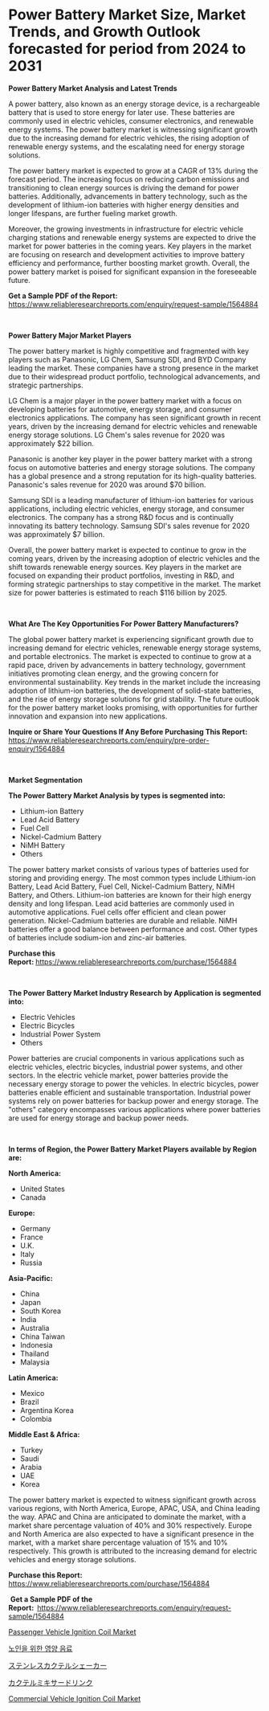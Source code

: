 <p><h1>Power Battery Market Size, Market Trends, and Growth Outlook forecasted for period from 2024 to 2031</h1></p><p><strong>Power Battery Market Analysis and Latest Trends</strong></p>
<p><p>A power battery, also known as an energy storage device, is a rechargeable battery that is used to store energy for later use. These batteries are commonly used in electric vehicles, consumer electronics, and renewable energy systems. The power battery market is witnessing significant growth due to the increasing demand for electric vehicles, the rising adoption of renewable energy systems, and the escalating need for energy storage solutions.</p><p>The power battery market is expected to grow at a CAGR of 13% during the forecast period. The increasing focus on reducing carbon emissions and transitioning to clean energy sources is driving the demand for power batteries. Additionally, advancements in battery technology, such as the development of lithium-ion batteries with higher energy densities and longer lifespans, are further fueling market growth.</p><p>Moreover, the growing investments in infrastructure for electric vehicle charging stations and renewable energy systems are expected to drive the market for power batteries in the coming years. Key players in the market are focusing on research and development activities to improve battery efficiency and performance, further boosting market growth. Overall, the power battery market is poised for significant expansion in the foreseeable future.</p></p>
<p><strong>Get a Sample PDF of the Report:&nbsp;</strong> <a href="https://www.reliableresearchreports.com/enquiry/request-sample/1564884">https://www.reliableresearchreports.com/enquiry/request-sample/1564884</a></p>
<p>&nbsp;</p>
<p><strong>Power Battery Major Market Players</strong></p>
<p><p>The power battery market is highly competitive and fragmented with key players such as Panasonic, LG Chem, Samsung SDI, and BYD Company leading the market. These companies have a strong presence in the market due to their widespread product portfolio, technological advancements, and strategic partnerships. </p><p>LG Chem is a major player in the power battery market with a focus on developing batteries for automotive, energy storage, and consumer electronics applications. The company has seen significant growth in recent years, driven by the increasing demand for electric vehicles and renewable energy storage solutions. LG Chem's sales revenue for 2020 was approximately $22 billion.</p><p>Panasonic is another key player in the power battery market with a strong focus on automotive batteries and energy storage solutions. The company has a global presence and a strong reputation for its high-quality batteries. Panasonic's sales revenue for 2020 was around $70 billion.</p><p>Samsung SDI is a leading manufacturer of lithium-ion batteries for various applications, including electric vehicles, energy storage, and consumer electronics. The company has a strong R&D focus and is continually innovating its battery technology. Samsung SDI's sales revenue for 2020 was approximately $7 billion.</p><p>Overall, the power battery market is expected to continue to grow in the coming years, driven by the increasing adoption of electric vehicles and the shift towards renewable energy sources. Key players in the market are focused on expanding their product portfolios, investing in R&D, and forming strategic partnerships to stay competitive in the market. The market size for power batteries is estimated to reach $116 billion by 2025.</p></p>
<p>&nbsp;</p>
<p><strong>What Are The Key Opportunities For Power Battery Manufacturers?</strong></p>
<p><p>The global power battery market is experiencing significant growth due to increasing demand for electric vehicles, renewable energy storage systems, and portable electronics. The market is expected to continue to grow at a rapid pace, driven by advancements in battery technology, government initiatives promoting clean energy, and the growing concern for environmental sustainability. Key trends in the market include the increasing adoption of lithium-ion batteries, the development of solid-state batteries, and the rise of energy storage solutions for grid stability. The future outlook for the power battery market looks promising, with opportunities for further innovation and expansion into new applications.</p></p>
<p><strong>Inquire or Share Your Questions If Any Before Purchasing This Report:</strong> <a href="https://www.reliableresearchreports.com/enquiry/pre-order-enquiry/1564884">https://www.reliableresearchreports.com/enquiry/pre-order-enquiry/1564884</a></p>
<p>&nbsp;</p>
<p><strong>Market Segmentation</strong></p>
<p><strong>The Power Battery Market Analysis by types is segmented into:</strong></p>
<p><ul><li>Lithium-ion Battery</li><li>Lead Acid Battery</li><li>Fuel Cell</li><li>Nickel-Cadmium Battery</li><li>NiMH Battery</li><li>Others</li></ul></p>
<p><p>The power battery market consists of various types of batteries used for storing and providing energy. The most common types include Lithium-ion Battery, Lead Acid Battery, Fuel Cell, Nickel-Cadmium Battery, NiMH Battery, and Others. Lithium-ion batteries are known for their high energy density and long lifespan. Lead acid batteries are commonly used in automotive applications. Fuel cells offer efficient and clean power generation. Nickel-Cadmium batteries are durable and reliable. NiMH batteries offer a good balance between performance and cost. Other types of batteries include sodium-ion and zinc-air batteries.</p></p>
<p><strong>Purchase this Report:&nbsp;</strong><a href="https://www.reliableresearchreports.com/purchase/1564884">https://www.reliableresearchreports.com/purchase/1564884</a></p>
<p>&nbsp;</p>
<p><strong>The Power Battery Market Industry Research by Application is segmented into:</strong></p>
<p><ul><li>Electric Vehicles</li><li>Electric Bicycles</li><li>Industrial Power System</li><li>Others</li></ul></p>
<p><p>Power batteries are crucial components in various applications such as electric vehicles, electric bicycles, industrial power systems, and other sectors. In the electric vehicle market, power batteries provide the necessary energy storage to power the vehicles. In electric bicycles, power batteries enable efficient and sustainable transportation. Industrial power systems rely on power batteries for backup power and energy storage. The "others" category encompasses various applications where power batteries are used for energy storage and backup power needs.</p></p>
<p>&nbsp;</p>
<p><strong>In terms of Region, the Power Battery Market Players available by Region are:</strong></p>
<p>
    <p> <strong> North America: </strong>
        <ul>
            <li>United States</li>
            <li>Canada</li>
        </ul>
        </p> 
    <p> <strong> Europe: </strong>
        <ul>
            <li>Germany</li>
            <li>France</li>
            <li>U.K.</li>
            <li>Italy</li>
            <li>Russia</li>
        </ul>
        </p> 
    <p> <strong> Asia-Pacific: </strong>
        <ul>
            <li>China</li>
            <li>Japan</li>
            <li>South Korea</li>
            <li>India</li>
            <li>Australia</li>
            <li>China Taiwan</li>
            <li>Indonesia</li>
            <li>Thailand</li>
            <li>Malaysia</li>
        </ul>
        </p> 
    <p> <strong> Latin America: </strong>
        <ul>
            <li>Mexico</li>
            <li>Brazil</li>
            <li>Argentina Korea</li>
            <li>Colombia</li>
        </ul>
        </p> 
    <p> <strong> Middle East & Africa: </strong>
        <ul>
            <li>Turkey</li>
            <li>Saudi</li>
            <li>Arabia</li>
            <li>UAE</li>
            <li>Korea</li>
        </ul>
    </p>
    </p>
<p><p>The power battery market is expected to witness significant growth across various regions, with North America, Europe, APAC, USA, and China leading the way. APAC and China are anticipated to dominate the market, with a market share percentage valuation of 40% and 30% respectively. Europe and North America are also expected to have a significant presence in the market, with a market share percentage valuation of 15% and 10% respectively. This growth is attributed to the increasing demand for electric vehicles and energy storage solutions.</p></p>
<p><strong>Purchase this Report: </strong><a href="https://www.reliableresearchreports.com/purchase/1564884">https://www.reliableresearchreports.com/purchase/1564884</a></p>
<p>&nbsp;<strong>Get a Sample PDF of the Report:&nbsp;&nbsp;</strong><a href="https://www.reliableresearchreports.com/enquiry/request-sample/1564884">https://www.reliableresearchreports.com/enquiry/request-sample/1564884</a></p>
<p><strong></strong></p>
<p><p><a href="https://issuu.com/reportprime-2/docs/passenger-vehicle-ignition-coil-market-size-2030.p">Passenger Vehicle Ignition Coil Market</a></p><p><a href="https://github.com/xvz497517413/Market-Research-Report-List-1/blob/main/883363515353.md">노인을 위한 영양 음료</a></p><p><a href="https://github.com/EmoryYundt1935/Market-Research-Report-List-1/blob/main/798747416438.md">ステンレスカクテルシェーカー</a></p><p><a href="https://github.com/mcbeesbxa270/Market-Research-Report-List-1/blob/main/506503416437.md">カクテルミキサードリンク</a></p><p><a href="https://issuu.com/reportprime-2/docs/commercial-vehicle-ignition-coil-market-size-2030.">Commercial Vehicle Ignition Coil Market</a></p></p>